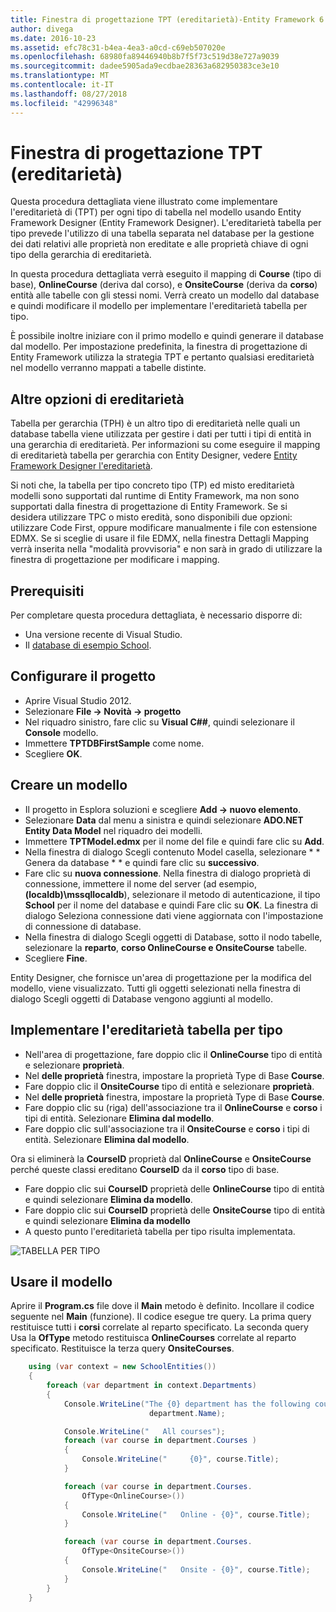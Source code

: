 ```yaml
---
title: Finestra di progettazione TPT (ereditarietà)-Entity Framework 6
author: divega
ms.date: 2016-10-23
ms.assetid: efc78c31-b4ea-4ea3-a0cd-c69eb507020e
ms.openlocfilehash: 68980fa89446940b8b7f5f73c519d38e727a9039
ms.sourcegitcommit: dadee5905ada9ecdbae28363a682950383ce3e10
ms.translationtype: MT
ms.contentlocale: it-IT
ms.lasthandoff: 08/27/2018
ms.locfileid: "42996348"
---
```

# <a name="designer-tpt-inheritance"></a>Finestra di progettazione TPT (ereditarietà)
Questa procedura dettagliata viene illustrato come implementare l'ereditarietà di (TPT) per ogni tipo di tabella nel modello usando Entity Framework Designer (Entity Framework Designer). L'ereditarietà tabella per tipo prevede l'utilizzo di una tabella separata nel database per la gestione dei dati relativi alle proprietà non ereditate e alle proprietà chiave di ogni tipo della gerarchia di ereditarietà.

In questa procedura dettagliata verrà eseguito il mapping di **Course** (tipo di base), **OnlineCourse** (deriva dal corso), e **OnsiteCourse** (deriva da **corso**) entità alle tabelle con gli stessi nomi. Verrà creato un modello dal database e quindi modificare il modello per implementare l'ereditarietà tabella per tipo.

È possibile inoltre iniziare con il primo modello e quindi generare il database dal modello. Per impostazione predefinita, la finestra di progettazione di Entity Framework utilizza la strategia TPT e pertanto qualsiasi ereditarietà nel modello verranno mappati a tabelle distinte.

## <a name="other-inheritance-options"></a>Altre opzioni di ereditarietà

Tabella per gerarchia (TPH) è un altro tipo di ereditarietà nelle quali un database tabella viene utilizzata per gestire i dati per tutti i tipi di entità in una gerarchia di ereditarietà.  Per informazioni su come eseguire il mapping di ereditarietà tabella per gerarchia con Entity Designer, vedere [Entity Framework Designer l'ereditarietà](~/ef6/modeling/designer/inheritance/tph.md). 

Si noti che, la tabella per tipo concreto tipo (TP) ed misto ereditarietà modelli sono supportati dal runtime di Entity Framework, ma non sono supportati dalla finestra di progettazione di Entity Framework. Se si desidera utilizzare TPC o misto eredità, sono disponibili due opzioni: utilizzare Code First, oppure modificare manualmente i file con estensione EDMX. Se si sceglie di usare il file EDMX, nella finestra Dettagli Mapping verrà inserita nella "modalità provvisoria" e non sarà in grado di utilizzare la finestra di progettazione per modificare i mapping.

## <a name="prerequisites"></a>Prerequisiti

Per completare questa procedura dettagliata, è necessario disporre di:

- Una versione recente di Visual Studio.
- Il [database di esempio School](~/ef6/resources/school-database.md).

## <a name="set-up-the-project"></a>Configurare il progetto

-   Aprire Visual Studio 2012.
-   Selezionare **File -&gt; Novità -&gt; progetto**
-   Nel riquadro sinistro, fare clic su **Visual C#\#**, quindi selezionare il **Console** modello.
-   Immettere **TPTDBFirstSample** come nome.
-   Scegliere **OK**.

## <a name="create-a-model"></a>Creare un modello

-   Il progetto in Esplora soluzioni e scegliere **Add -&gt; nuovo elemento**.
-   Selezionare **Data** dal menu a sinistra e quindi selezionare **ADO.NET Entity Data Model** nel riquadro dei modelli.
-   Immettere **TPTModel.edmx** per il nome del file e quindi fare clic su **Add**.
-   Nella finestra di dialogo Scegli contenuto Model casella, selezionare * * Genera da database * * e quindi fare clic su **successivo**.
-   Fare clic su **nuova connessione**.
    Nella finestra di dialogo proprietà di connessione, immettere il nome del server (ad esempio, **(localdb)\\mssqllocaldb**), selezionare il metodo di autenticazione, il tipo **School** per il nome del database e quindi Fare clic su **OK**.
    La finestra di dialogo Seleziona connessione dati viene aggiornata con l'impostazione di connessione di database.
-   Nella finestra di dialogo Scegli oggetti di Database, sotto il nodo tabelle, selezionare la **reparto**, **corso OnlineCourse e OnsiteCourse** tabelle.
-   Scegliere **Fine**.

Entity Designer, che fornisce un'area di progettazione per la modifica del modello, viene visualizzato. Tutti gli oggetti selezionati nella finestra di dialogo Scegli oggetti di Database vengono aggiunti al modello.

## <a name="implement-table-per-type-inheritance"></a>Implementare l'ereditarietà tabella per tipo

-   Nell'area di progettazione, fare doppio clic il **OnlineCourse** tipo di entità e selezionare **proprietà**.
-   Nel **delle proprietà** finestra, impostare la proprietà Type di Base **Course**.
-   Fare doppio clic il **OnsiteCourse** tipo di entità e selezionare **proprietà**.
-   Nel **delle proprietà** finestra, impostare la proprietà Type di Base **Course**.
-   Fare doppio clic su (riga) dell'associazione tra il **OnlineCourse** e **corso** i tipi di entità.
    Selezionare **Elimina dal modello**.
-   Fare doppio clic sull'associazione tra il **OnsiteCourse** e **corso** i tipi di entità.
    Selezionare **Elimina dal modello**.

Ora si eliminerà la **CourseID** proprietà dal **OnlineCourse** e **OnsiteCourse** perché queste classi ereditano **CourseID** da il **corso** tipo di base.

-   Fare doppio clic sui **CourseID** proprietà delle **OnlineCourse** tipo di entità e quindi selezionare **Elimina da modello**.
-   Fare doppio clic sui **CourseID** proprietà delle **OnsiteCourse** tipo di entità e quindi selezionare **Elimina da modello**
-   A questo punto l'ereditarietà tabella per tipo risulta implementata.

![TABELLA PER TIPO](~/ef6/media/tpt.png)

## <a name="use-the-model"></a>Usare il modello

Aprire il **Program.cs** file dove il **Main** metodo è definito. Incollare il codice seguente nel **Main** (funzione). Il codice esegue tre query. La prima query restituisce tutti i **corsi** correlate al reparto specificato. La seconda query Usa la **OfType** metodo restituisca **OnlineCourses** correlate al reparto specificato. Restituisce la terza query **OnsiteCourses**.

``` csharp
    using (var context = new SchoolEntities())
    {
        foreach (var department in context.Departments)
        {
            Console.WriteLine("The {0} department has the following courses:",
                               department.Name);

            Console.WriteLine("   All courses");
            foreach (var course in department.Courses )
            {
                Console.WriteLine("     {0}", course.Title);
            }

            foreach (var course in department.Courses.
                OfType<OnlineCourse>())
            {
                Console.WriteLine("   Online - {0}", course.Title);
            }

            foreach (var course in department.Courses.
                OfType<OnsiteCourse>())
            {
                Console.WriteLine("   Onsite - {0}", course.Title);
            }
        }
    }
```
